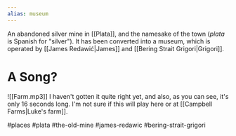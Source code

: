 ```yaml
---
alias: museum
---
```


An abandoned silver mine in [[Plata]], and the namesake of the town (*plata* is Spanish for "silver"). It has been converted into a museum, which is operated by [[James Redawić|James]] and [[Bering Strait Grigori|Grigori]].

# A Song?
![[Farm.mp3]]
I haven't gotten it quite right yet, and also, as you can see, it's only 16 seconds long. I'm not sure if this will play here or at [[Campbell Farms|Luke's farm]].

#places #plata #the-old-mine #james-redawic #bering-strait-grigori 